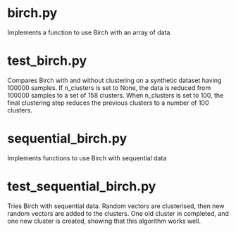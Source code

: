# birch.py
Implements a function to use Birch with an array of data.

# test_birch.py
Compares Birch with and without clustering on a synthetic dataset having 100000 samples.
If n_clusters is set to None, the data is reduced from 100000 samples to a set of 158 clusters.
When n_clusters is set to 100, the final clustering step reduces the previous clusters to a number of 100 clusters.

# sequential_birch.py
Implements functions to use Birch with sequential data

# test_sequential_birch.py
Tries Birch with sequential data. 
Random vectors are clusterised, then new random vectors are added to the clusters. One old cluster in completed, and one new cluster is created, showing that this algorithm works well.
